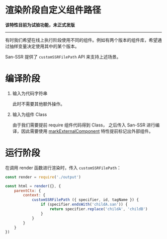 # 渲染阶段自定义组件路径

**该特性目前为试验功能，未正式发版**

***

有时我们希望在线上执行阶段使用不同的组件。例如有两个版本的组件库，希望通过抽样变量决定使用其中的某个版本。

San-SSR 提供了 `customSSRFilePath` API 来支持上述场景。

# 编译阶段

1. 输入为代码字符串

    此时不需要其他额外操作。

2. 输入为组件 Class

    由于我们需要提前 require 组件代码得到 Class， 之后传入 San-SSR 进行编译，因此需要使用 [markExternalComponent](./使用-markExternalComponent-特性进行编译.md) 特性提前标记出外部组件。

# 运行阶段

在调用 render 函数进行渲染时，传入 `customSSRFilePath`：

```javascript
const render = require('./output')

const html = render({}, {
    parentCtx: {
        context: {
            customSSRFilePath ({ specifier, id, tagName }) {
                if (specifier.endsWith('childA.san')) {
                    return specifier.replace('childA', 'childB')
                }
            }
        }
    }
})
```